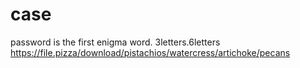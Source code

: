 # case

password is the first enigma word. 3letters.6letters
https://file.pizza/download/pistachios/watercress/artichoke/pecans
